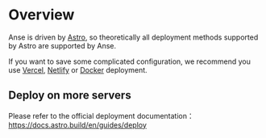 # Overview

Anse is driven by [Astro](https://astro.build), so theoretically all deployment methods supported by Astro are supported by Anse.

If you want to save some complicated configuration, we recommend you use [Vercel](/self-deploy/vercel), [Netlify](/self-deploy/netlify) or [Docker](/self-deploy/docker) deployment. 

## Deploy on more servers

Please refer to the official deployment documentation：https://docs.astro.build/en/guides/deploy
